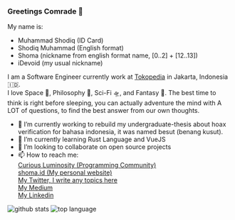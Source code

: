 ### Greetings Comrade 🖖

My name is:
- Muhammad Shodiq (ID Card)
- Shodiq Muhammad (English format)
- Shoma (nickname from english format name, [0..2] + [12..13])
- iDevoid (my usual nickname)

I am a Software Engineer currently work at [Tokopedia](https://tokopedia.com) in Jakarta, Indonesia 🇮🇩.\
I love Space 🌌, Philosophy 🧐, Sci-Fi 🛸, and Fantasy 🐉. The best time to think is right before sleeping, you can actually adventure the mind with A LOT of questions, to find the best answer from our own thoughts.

- 🔭 I’m currently working to rebuild my undergraduate-thesis about hoax verification for bahasa indonesia, it was named besut (benang kusut).
- 🌱 I’m currently learning Rust Language and VueJS
- 👯 I’m looking to collaborate on open source projects<!-- - 🤔 I’m looking for help with how to get a Software Engineering job in Japan (my dream). -->
- 📫 How to reach me: \
[Curious Luminosity (Programming Community)](https://discord.gg/BjeQGq8)\
[shoma.id (My personal website)](https://shoma.id)\
[My Twitter, I write any topics here](https://twitter.com/mydevoid)\
[My Medium](https://medium.com/@iDevoid)\
[My Linkedin](https://www.linkedin.com/in/muhammadshodiq/)

![github stats](https://github-readme-stats.vercel.app/api?username=iDevoid&show_icons=true&include_all_commits=true&theme=tokyonight)
![top language](https://github-readme-stats.vercel.app/api/top-langs/?username=iDevoid&layout=compact&theme=tokyonight)

<!--
**iDevoid/iDevoid** is a ✨ _special_ ✨ repository because its `README.md` (this file) appears on your GitHub profile.

Here are some ideas to get you started:

- 🔭 I’m currently working on ...
- 🌱 I’m currently learning ...
- 👯 I’m looking to collaborate on ...
- 🤔 I’m looking for help with ...
- 💬 Ask me about ...
- 📫 How to reach me: ...
- 😄 Pronouns: ...
- ⚡ Fun fact: ...
-->
